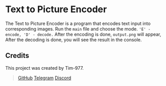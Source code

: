 # Text to Picture Encoder

The Text to Picture Encoder is a program that encodes text input into corresponding images. Run the `main` file and choose the mode. `'E' - encode, 'D' - decode.`
After the encoding is done, `output.png` will appear,
After the decoding is done, you will see the result in the console. 


## Credits

This project was created by Tim-977. 
>[GitHub](https://github.com/Tim-977)
>[Telegram](https://t.me/timbrzm)
>[Discord](https://discord.com/users/618793085735927808)